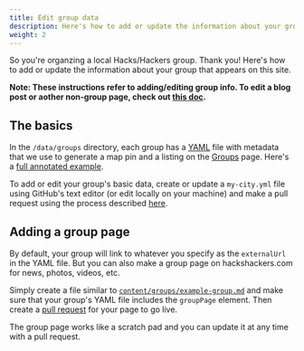 ```yaml
---
title: Edit group data
description: Here's how to add or update the information about your group that appears on this site.
weight: 2
---
```


So you're organzing a local Hacks/Hackers group. Thank you! Here's how to add or update the information about your group that appears on this site.

**Note: These instructions refer to adding/editing group info. To edit a blog post or aother non-group page, check out [this doc][1].**

## The basics

In the `/data/groups` directory, each group has a [YAML][2] file with metadata that we use to generate a map pin and a listing on the [Groups][3] page. Here's a [full annotated example][4].

To add or edit your group's basic data, create or update a `my-city.yml` file using GitHub's text editor (or edit locally on your machine) and make a pull request using the process described [here][1].

## Adding a group page

By default, your group will link to whatever you specify as the `externalUrl` in the YAML file. But you can also make a group page on hackshackers.com for news, photos, videos, etc.

Simply create a file similar to [`content/groups/example-group.md`][5] and make sure that your group's YAML file includes the `groupPage` element. Then create a [pull request][1] for your page to go live.

The group page works like a scratch pad and you can update it at any time with a pull request.

[1]: /resources/how-to-edit-this-site
[2]: http://www.yaml.org/start.html
[3]: /groups
[4]: https://github.com/hackshackers/hackshackers-hugo-content/blob/master/data/groups/example-group.yml
[5]: https://github.com/hackshackers/hackshackers-hugo-content/blob/master/groups/example-group.md